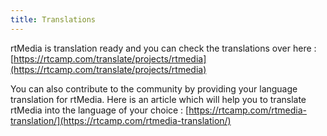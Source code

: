 ```yaml
---
title: Translations
---
```


rtMedia is translation ready and you can check the translations over here : [https://rtcamp.com/translate/projects/rtmedia](https://rtcamp.com/translate/projects/rtmedia)

You can also contribute to the community by providing your language translation for rtMedia. Here is an article which will help you to translate rtMedia into the language of your choice : [https://rtcamp.com/rtmedia-translation/](https://rtcamp.com/rtmedia-translation/)
